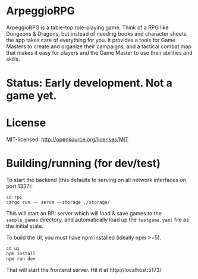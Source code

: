 # ArpeggioRPG

ArpeggioRPG is a table-top role-playing game. Think of a RPG like Dungeons & Dragons, but instead of
needing books and character sheets, the app takes care of everything for you. It provides a tools
for Game Masters to create and organize their campaigns, and a tactical combat map that makes it
easy for players and the Game Master to use their abilities and skills.

# Status: Early development. Not a game yet.

# License

MIT-licensed: http://opensource.org/licenses/MIT


# Building/running (for dev/test)

To start the backend (this defaults to serving on all network interfaces on port 1337):

```shell
cd rpi
cargo run -- serve --storage ./storage/
```

This will start an RPI server which will load & save games to the `sample_games` directory, and
automatically load up the `testgame.yaml` file as the initial state.

To build the UI, you must have npm installed (ideally npm >=5).

```shell
cd ui
npm install
npm run dev
```

That will start the frontend server. Hit it at http://localhost:5173/
